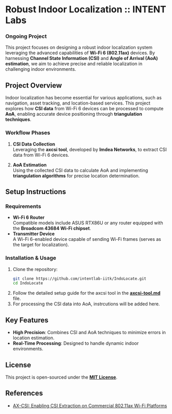 # Robust Indoor Localization :: INTENT Labs

### **Ongoing Project**

This project focuses on designing a robust indoor localization system leveraging the advanced capabilities of **Wi-Fi 6 (802.11ax)** devices. By harnessing **Channel State Information (CSI)** and **Angle of Arrival (AoA) estimation**, we aim to achieve precise and reliable localization in challenging indoor environments.


## **Project Overview**

Indoor localization has become essential for various applications, such as navigation, asset tracking, and location-based services. This project explores how **CSI data** from Wi-Fi 6 devices can be processed to compute **AoA**, enabling accurate device positioning through **triangulation techniques**.

### **Workflow Phases**
1. **CSI Data Collection**  
   Leveraging the **axcsi tool**, developed by **Imdea Networks**, to extract CSI data from Wi-Fi 6 devices.  
   
2. **AoA Estimation**  
   Using the collected CSI data to calculate AoA and implementing **triangulation algorithms** for precise location determination.


## **Setup Instructions**

### **Requirements**
- **Wi-Fi 6 Router**  
  Compatible models include ASUS RTX86U or any router equipped with the **Broadcom 43684 Wi-Fi chipset**.  
- **Transmitter Device**  
  A Wi-Fi 6-enabled device capable of sending Wi-Fi frames (serves as the target for localization).  


### **Installation & Usage**

1. Clone the repository:
   ```bash
   git clone https://github.com/intentlab-iitk/IndoLocate.git
   cd IndoLocate
   ```
2. Follow the detailed setup guide for the axcsi tool in the [**axcsi-tool.md**](./axcsi-tool.md) file.
3. For processing the CSI data into AoA, instrcutions will be added here.


## **Key Features**

- **High Precision**: Combines CSI and AoA techniques to minimize errors in location estimation.  
- **Real-Time Processing**: Designed to handle dynamic indoor environments.  


## **License**

This project is open-sourced under the [**MIT License**](./LICENSE).  


## **References**

- [AX-CSI: Enabling CSI Extraction on Commercial 802.11ax Wi-Fi Platforms](https://dl.acm.org/doi/10.1145/3477086.3480833)  
